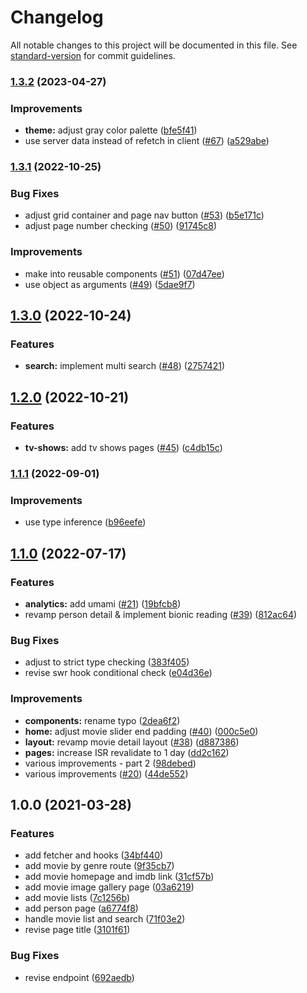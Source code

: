 # Changelog

All notable changes to this project will be documented in this file. See [standard-version](https://github.com/conventional-changelog/standard-version) for commit guidelines.

### [1.3.2](https://github.com/sozonome/muvees/compare/v1.3.1...v1.3.2) (2023-04-27)


### Improvements

* **theme:** adjust gray color palette ([bfe5f41](https://github.com/sozonome/muvees/commit/bfe5f417f1e76c3920503d4312159159beafbd6d))
* use server data instead of refetch in client ([#67](https://github.com/sozonome/muvees/issues/67)) ([a529abe](https://github.com/sozonome/muvees/commit/a529abe32d1710a6c0927427e775bcb6087b1288))

### [1.3.1](https://github.com/sozonome/muvees/compare/v1.3.0...v1.3.1) (2022-10-25)


### Bug Fixes

* adjust grid container and page nav button ([#53](https://github.com/sozonome/muvees/issues/53)) ([b5e171c](https://github.com/sozonome/muvees/commit/b5e171c5b1877f669195e8f2e7dbbf7b2c08c838))
* adjust page number checking ([#50](https://github.com/sozonome/muvees/issues/50)) ([91745c8](https://github.com/sozonome/muvees/commit/91745c8fbd8ec53e01989a866ec4244b37f86753))


### Improvements

* make into reusable components ([#51](https://github.com/sozonome/muvees/issues/51)) ([07d47ee](https://github.com/sozonome/muvees/commit/07d47ee6401eeddac14ea82ec2c84e787a514dac))
* use object as arguments ([#49](https://github.com/sozonome/muvees/issues/49)) ([5dae9f7](https://github.com/sozonome/muvees/commit/5dae9f7c95e3ed1811bb1fce83a2075df6518b0c))

## [1.3.0](https://github.com/sozonome/muvees/compare/v1.2.0...v1.3.0) (2022-10-24)


### Features

* **search:** implement multi search ([#48](https://github.com/sozonome/muvees/issues/48)) ([2757421](https://github.com/sozonome/muvees/commit/2757421ac6ec299c521f15361629b2c178237f40))

## [1.2.0](https://github.com/sozonome/muvees/compare/v1.1.1...v1.2.0) (2022-10-21)


### Features

* **tv-shows:** add tv shows pages ([#45](https://github.com/sozonome/muvees/issues/45)) ([c4db15c](https://github.com/sozonome/muvees/commit/c4db15cc44f713be3e1d41b2b52509e475b53d52))

### [1.1.1](https://github.com/sozonome/muvees/compare/v1.1.0...v1.1.1) (2022-09-01)


### Improvements

* use type inference ([b96eefe](https://github.com/sozonome/muvees/commit/b96eefeeeef8c43976dfcb6b540d0cf37a8d1104))

## [1.1.0](https://github.com/sozonome/muvees/compare/v1.0.0...v1.1.0) (2022-07-17)


### Features

* **analytics:** add umami ([#21](https://github.com/sozonome/muvees/issues/21)) ([19bfcb8](https://github.com/sozonome/muvees/commit/19bfcb8bdf5c72cb2a7be59e628050462926218f))
* revamp person detail & implement bionic reading ([#39](https://github.com/sozonome/muvees/issues/39)) ([812ac64](https://github.com/sozonome/muvees/commit/812ac64442907c5765cd3b678c29ddd24b89c0f0))


### Bug Fixes

* adjust to strict type checking ([383f405](https://github.com/sozonome/muvees/commit/383f40547a5a20552e979d21b3a2c485bd1ab4da))
* revise swr hook conditional check ([e04d36e](https://github.com/sozonome/muvees/commit/e04d36ef5226e7d7e626a5a613e03a11a8bcfde4))


### Improvements

* **components:** rename typo ([2dea6f2](https://github.com/sozonome/muvees/commit/2dea6f23452e71fba523b6d6f663a4353d912130))
* **home:** adjust movie slider end padding ([#40](https://github.com/sozonome/muvees/issues/40)) ([000c5e0](https://github.com/sozonome/muvees/commit/000c5e0f18161ddcdbba790231e54bf98e0e9ace))
* **layout:** revamp movie detail layout ([#38](https://github.com/sozonome/muvees/issues/38)) ([d887386](https://github.com/sozonome/muvees/commit/d887386ca4bbfc08f23800fe4ece51a69affb7d6))
* **pages:** increase ISR revalidate to 1 day ([dd2c162](https://github.com/sozonome/muvees/commit/dd2c162497afac6a34858aec188dbc5fdf35f72c))
* various improvements - part 2 ([98debed](https://github.com/sozonome/muvees/commit/98debed3fb491061b7dabc8632043b37006ca8fd))
* various improvements ([#20](https://github.com/sozonome/muvees/issues/20)) ([44de552](https://github.com/sozonome/muvees/commit/44de552bffdf74f73ba173b7a62b43f294645664))

## 1.0.0 (2021-03-28)


### Features

* add fetcher and hooks ([34bf440](https://github.com/sozonome/muvees/commit/34bf440206c55ea6dbafdcc16bbf18af7d7c2556))
* add movie by genre route ([9f35cb7](https://github.com/sozonome/muvees/commit/9f35cb7cfafbce0e54c716304f64e7d0a7b4200b))
* add movie homepage and imdb link ([31cf57b](https://github.com/sozonome/muvees/commit/31cf57b92fe8b1d89df480280450fa771d868683))
* add movie image gallery page ([03a6219](https://github.com/sozonome/muvees/commit/03a6219ae8245487a40272e68aed260ebd74efaf))
* add movie lists ([7c1256b](https://github.com/sozonome/muvees/commit/7c1256bf0a2a2da87c42846ae8f1f6118196e397))
* add person page ([a6774f8](https://github.com/sozonome/muvees/commit/a6774f81d61212276acbf422f7a86ffbd2a5c544))
* handle movie list and search ([71f03e2](https://github.com/sozonome/muvees/commit/71f03e2d91f2100bb4a7fec0a4e56fb4db2f3824))
* revise page title ([3101f61](https://github.com/sozonome/muvees/commit/3101f613daa0a575425e93b26d343cf3ac5cb604))


### Bug Fixes

* revise endpoint ([692aedb](https://github.com/sozonome/muvees/commit/692aedbfdc3beb1d8b534eda18c6f29fcf486670))
